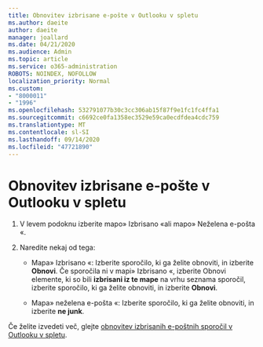 ```yaml
---
title: Obnovitev izbrisane e-pošte v Outlooku v spletu
ms.author: daeite
author: daeite
manager: joallard
ms.date: 04/21/2020
ms.audience: Admin
ms.topic: article
ms.service: o365-administration
ROBOTS: NOINDEX, NOFOLLOW
localization_priority: Normal
ms.custom:
- "8000011"
- "1996"
ms.openlocfilehash: 532791077b30c3cc306ab15f87f9e1fc1fc4ffa1
ms.sourcegitcommit: c6692ce0fa1358ec3529e59ca0ecdfdea4cdc759
ms.translationtype: MT
ms.contentlocale: sl-SI
ms.lasthandoff: 09/14/2020
ms.locfileid: "47721890"
---
```

# <a name="recover-deleted-email-in-outlook-on-the-web"></a>Obnovitev izbrisane e-pošte v Outlooku v spletu

1. V levem podoknu izberite mapo» Izbrisano «ali mapo» Neželena e-pošta «.

2. Naredite nekaj od tega:

    - Mapa» Izbrisano «: Izberite sporočilo, ki ga želite obnoviti, in izberite **Obnovi**. Če sporočila ni v mapi» Izbrisano «, izberite Obnovi elemente, ki so bili **izbrisani iz te mape** na vrhu seznama sporočil, izberite sporočilo, ki ga želite obnoviti, in izberite **Obnovi**.

    - Mapa» neželena e-pošta «: Izberite sporočilo, ki ga želite obnoviti, in izberite **ne junk**.

Če želite izvedeti več, glejte [obnovitev izbrisanih e-poštnih sporočil v Outlooku v spletu](https://support.office.com/article/a8ca78ac-4721-4066-95dd-571842e9fb11).